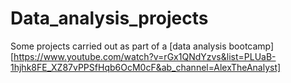 # Data_analysis_projects

Some projects carried out as part of a [data analysis bootcamp][https://www.youtube.com/watch?v=rGx1QNdYzvs&list=PLUaB-1hjhk8FE_XZ87vPPSfHqb6OcM0cF&ab_channel=AlexTheAnalyst]
